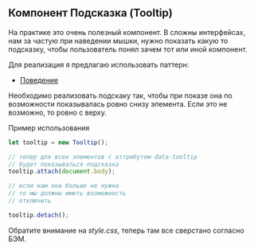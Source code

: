 ## Компонент Подсказка (Tooltip) ##

На практике это очень полезный компонент. В сложны интерфейсах, нам
за частую при наведении мышки, нужно показать какую то подсказку,
чтобы пользователь понял зачем тот или иной компонент.

Для реализация я предлагаю использовать паттерн:
 - [Поведение](http://learn.javascript.ru/behavior)

Необходимо реализовать подскаку так, чтобы при показе она по возможности
показывалась ровно снизу элемента. Если это не возможно, то
ровно с верху.

Пример использования
```javascript
let tooltip = new Tooltip();

// тепер для всех элементов с аттрибутом data-tooltip
// будет показываться подсказка
tooltip.attach(document.body);

// если нам она больше не нужна
// то мы должны иметь возможность
// отключить

tooltip.detach();

```

Обратите внимание на *style.css*, теперь там все сверстано согласно БЭМ.